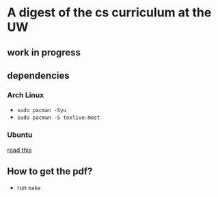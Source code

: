 # A digest of the cs curriculum at the UW

## work in progress

## dependencies
### Arch Linux
* `sudo pacman -Syu`
* `sudo pacman -S texlive-most`

### Ubuntu
[read this](https://linuxhint.com/install-latex-ubuntu/)

## How to get the pdf?
* run `make`

